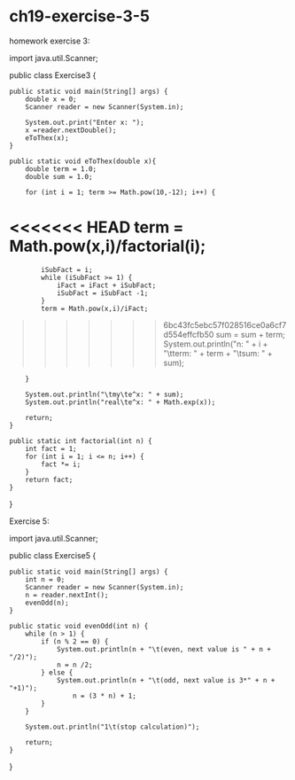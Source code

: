 ch19-exercise-3-5
=================

homework 
 exercise 3:
 
 import java.util.Scanner;

public class Exercise3 {

	public static void main(String[] args) {
		double x = 0;
		Scanner reader = new Scanner(System.in);

		System.out.print("Enter x: ");
		x =reader.nextDouble();
		eToThex(x);
	}

	public static void eToThex(double x){
		double term = 1.0;
		double sum = 1.0;

		for (int i = 1; term >= Math.pow(10,-12); i++) {
<<<<<<< HEAD
			term = Math.pow(x,i)/factorial(i);
=======
			iSubFact = i;
			while (iSubFact >= 1) {
				iFact = iFact + iSubFact;
				iSubFact = iSubFact -1;
			}
			term = Math.pow(x,i)/iFact;
>>>>>>> 6bc43fc5ebc57f028516ce0a6cf7d554effcfb50
			sum = sum + term;
			System.out.println("n: " + i + "\tterm: " + term + "\tsum: " + sum);

		}

		System.out.println("\tmy\te^x: " + sum);
		System.out.println("real\te^x: " + Math.exp(x));

		return;
	}

    public static int factorial(int n) {
        int fact = 1; 
        for (int i = 1; i <= n; i++) {
            fact *= i;
        }
        return fact;
    }
}



Exercise 5:

import java.util.Scanner;

public class Exercise5 {

	public static void main(String[] args) {
		int n = 0;
		Scanner reader = new Scanner(System.in);
		n = reader.nextInt();
		evenOdd(n);
	}

	public static void evenOdd(int n) {
		while (n > 1) {
			if (n % 2 == 0) {
				System.out.println(n + "\t(even, next value is " + n + "/2)");
				n = n /2;
			} else {
				System.out.println(n + "\t(odd, next value is 3*" + n + "+1)");
					n = (3 * n) + 1;
			}
		}

		System.out.println("1\t(stop calculation)");

		return;
	}
}
